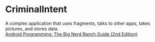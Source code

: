 # CriminalIntent
A complex application that uses fragments, talks to other apps, takes pictures, and stores data.  
[Android Programming: The Big Nerd Ranch Guide (2nd Edition)][1]

[1]:https://www.amazon.com/Android-Programming-Nerd-Ranch-Guide/dp/0134171454
